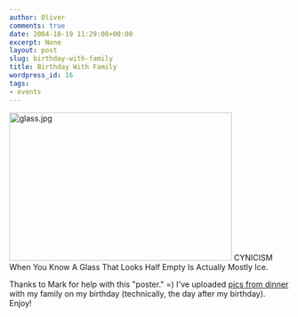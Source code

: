```yaml
---
author: Oliver
comments: true
date: 2004-10-19 11:29:08+00:00
excerpt: None
layout: post
slug: birthday-with-family
title: Birthday With Family
wordpress_id: 16
tags:
- events
---
```


<div><img alt="glass.jpg" src="http://www.oliverweb.com/images05/blog/glass.jpg" width="400" height="267" />
<font>CYNICISM</span><br />
<font>When You Know A Glass That Looks Half Empty Is Actually Mostly Ice.</span></div>

Thanks to Mark for help with this "poster." =) I've uploaded <a href="http://www.oliverweb.com/gallery/main.php?g2_view=core:ShowItem&amp;g2_itemId=531">pics from dinner</a> with my family on my birthday (technically, the day after my birthday).  Enjoy!